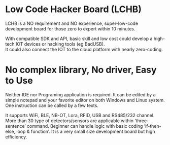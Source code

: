 Low Code Hacker Board (LCHB)
============================
LCHB is a NO requirement and NO experience, super-low-code development board for those zero to expert within 10 minutes.

With compatible SDK and API, basic skill and low cost could develop a high-tech IOT devices or hacking tools (eg BadUSB).  
It could also connect the IOT to the cloud platform with nearly zero-coding. 

No complex library, No driver, Easy to Use
===========================================
Neither IDE nor Programing application is required.  It can be edited by a simple notepad and your favorite editor on both Windows and Linux system. One instruction can be called by a few texts.  

It supports WiFi, BLE, NB-OT, Lora, RFID, USB and RS485/232 channel.  More than 30 type of detectors/sensors are applicable within ‘three-sentence’ command.  Beginner can handle logic with basic coding ‘if-then-else, loop &amp; function’.  It is a very small size development board but high efficiency.

